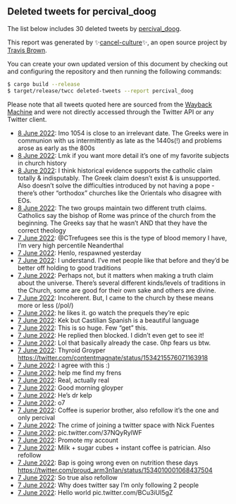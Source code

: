 ## Deleted tweets for percival_doog

The list below includes 30 deleted tweets by
[percival_doog](https://twitter.com/percival_doog).



This report was generated by ✨[cancel-culture](https://github.com/travisbrown/cancel-culture)✨,
an open source project by [Travis Brown](https://twitter.com/travisbrown).

You can create your own updated version of this document by checking out and configuring the
repository and then running the following commands:

```bash
$ cargo build --release
$ target/release/twcc deleted-tweets --report percival_doog
```

Please note that all tweets quoted here are sourced from the
[Wayback Machine](https://web.archive.org) and were not directly accessed through the Twitter API or
any Twitter client.

* [ 8 June 2022](https://web.archive.org/web/20220608005546/https://twitter.com/percival_doog/status/1534338124796641282): Imo 1054 is close to an irrelevant date. The Greeks were in communion with us intermittently as late as the 1440s(!) and problems arose as early as the 800s <!--1534338124796641282-->
* [ 8 June 2022](https://web.archive.org/web/20220608005403/https://twitter.com/percival_doog/status/1534337645400104960): Lmk if you want more detail it’s one of my favorite subjects in church history <!--1534337645400104960-->
* [ 8 June 2022](https://web.archive.org/web/20220608005031/https://twitter.com/percival_doog/status/1534336960898252803): I think historical evidence supports the catholic claim totally & indisputably. The Greek claim doesn’t exist & is unsupported. Also doesn’t solve the difficulties introduced by not having a pope - there’s other “orthodox” churches like the Orientals who disagree with EOs. <!--1534336960898252803-->
* [ 8 June 2022](https://web.archive.org/web/20220608004911/https://twitter.com/percival_doog/status/1534336550946844672): The two groups maintain two different truth claims. Catholics say the bishop of Rome was prince of the church from the beginning. The Greeks say that he wasn’t AND that they have the correct theology <!--1534336550946844672-->
* [ 7 June 2022](https://web.archive.org/web/20220607232453/https://twitter.com/percival_doog/status/1534315390443978752): @CTrefugees  see this is the type of blood memory I have, I’m very high percentile Neanderthal <!--1534315390443978752-->
* [ 7 June 2022](https://web.archive.org/web/20220607225734/https://twitter.com/percival_doog/status/1534308521482797058): Henlo, respawned yesterday <!--1534308521482797058-->
* [ 7 June 2022](https://web.archive.org/web/20220607224715/https://twitter.com/percival_doog/status/1534305120757899264): I understand. I’ve met people like that before and they’d be better off holding to good traditions <!--1534305787278856192-->
* [ 7 June 2022](https://web.archive.org/web/20220607224715/https://twitter.com/percival_doog/status/1534305120757899264): Perhaps not, but it matters when making a truth claim about the universe. There’s several different kinds/levels of traditions in the Church, some are good for their own sake and others are divine. <!--1534305120757899264-->
* [ 7 June 2022](https://web.archive.org/web/20220607223714/https://twitter.com/percival_doog/status/1534303454562160640): Incoherent. But, I came to the church by these means more or less (/pol/) <!--1534303454562160640-->
* [ 7 June 2022](https://web.archive.org/web/20220607222130/https://twitter.com/percival_doog/status/1534298257672679426): he likes it. go watch the prequels they’re epic <!--1534298257672679426-->
* [ 7 June 2022](https://web.archive.org/web/20220607192634/https://twitter.com/percival_doog/status/1534255415038382080): Kek but Castilian Spanish is a beautiful language <!--1534255415038382080-->
* [ 7 June 2022](https://web.archive.org/web/20220607182256/https://twitter.com/percival_doog/status/1534239304020398080): This is so huge. Few “get” this. <!--1534239304020398080-->
* [ 7 June 2022](https://web.archive.org/web/20220607180336/https://twitter.com/percival_doog/status/1534234518449557504): He replied then blocked. I didn’t even get to see it! <!--1534234518449557504-->
* [ 7 June 2022](https://web.archive.org/web/20220607174008/https://twitter.com/percival_doog/status/1534228683614846976): Lol that basically already the case. 0hp fears us btw. <!--1534228683614846976-->
* [ 7 June 2022](https://web.archive.org/web/20220607165558/https://twitter.com/percival_doog/status/1534217433170382848): Thyroid Groyper https://twitter.com/contentmagnate/status/1534215576071163918 <!--1534217433170382848-->
* [ 7 June 2022](https://web.archive.org/web/20220607165513/https://twitter.com/percival_doog/status/1534217240895139840): I agree with this :) <!--1534217240895139840-->
* [ 7 June 2022](https://web.archive.org/web/20220607141237/https://twitter.com/percival_doog/status/1534176383424835585): help me find my frens <!--1534176383424835585-->
* [ 7 June 2022](https://web.archive.org/web/20220607140931/https://twitter.com/percival_doog/status/1534175571814494208): Real, actually real <!--1534175571814494208-->
* [ 7 June 2022](https://web.archive.org/web/20220607125154/https://twitter.com/percival_doog/status/1534156097723912192): Good morning gloyper <!--1534156097723912192-->
* [ 7 June 2022](https://web.archive.org/web/20220607082441/https://twitter.com/percival_doog/status/1534088692586799104): He’s dr kelp <!--1534088692586799104-->
* [ 7 June 2022](https://web.archive.org/web/20220607055218/https://twitter.com/percival_doog/status/1534050454727843841): o7 <!--1534050454727843841-->
* [ 7 June 2022](https://web.archive.org/web/20220607051705/https://twitter.com/percival_doog/status/1534041637470339078): Coffee is superior brother, also refollow it’s the one and only percival <!--1534041637470339078-->
* [ 7 June 2022](https://web.archive.org/web/20220607051441/https://twitter.com/percival_doog/status/1534040933708099584): The crime of joining a twitter space with Nick Fuentes <!--1534040933708099584-->
* [ 7 June 2022](https://web.archive.org/web/20220607050148/https://twitter.com/percival_doog/status/1534037798654644224): pic.twitter.com/37NQyRylWF <!--1534037798654644224-->
* [ 7 June 2022](https://web.archive.org/web/20220607163007/https://twitter.com/percival_doog/status/1534037390859218944): Promote my account <!--1534037390859218944-->
* [ 7 June 2022](https://web.archive.org/web/20220607045937/https://twitter.com/percival_doog/status/1534037283573096449): Milk + sugar cubes + instant coffee is patrician. Also refollow <!--1534037283573096449-->
* [ 7 June 2022](https://web.archive.org/web/20220607044806/https://twitter.com/percival_doog/status/1534034392045060096): Bap is going wrong even on nutrition these days https://twitter.com/proud_arm3n1an/status/1534010001068437504 <!--1534034392045060096-->
* [ 7 June 2022](https://web.archive.org/web/20220607044434/https://twitter.com/percival_doog/status/1534033480027283456): So true also refollow <!--1534033480027283456-->
* [ 7 June 2022](https://web.archive.org/web/20220607041730/https://twitter.com/percival_doog/status/1534026636332371968): Why does twitter say I’m only following 2 people <!--1534026636332371968-->
* [ 7 June 2022](https://web.archive.org/web/20220607023312/https://twitter.com/percival_doog/status/1534000314696622081): Hello world pic.twitter.com/BCu3iUI5gZ <!--1534000314696622081-->
